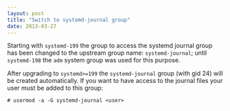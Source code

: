 ```yaml
---
layout: post
title: "Switch to systemd-journal group"
date: 2013-03-27
---
```


Starting with `systemd-199` the group to access the systemd journal group has been changed to the upstream
group name: `systemd-journal`; until `systemd-198` the `adm` system group was used for this purpose.

After upgrading to `systemd>=199` the `systemd-journal` group (with gid 24) will be created automatically. If you want to have access to the journal files your user must be added to this group:

    # usermod -a -G systemd-journal <user>
